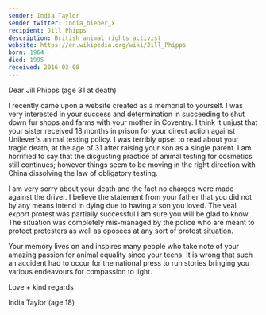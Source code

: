 ```yaml
---
sender: India Taylor
sender twitter: india_bieber_x
recipient: Jill Phipps 
description: British animal rights activist
website: https://en.wikipedia.org/wiki/Jill_Phipps
born: 1964
died: 1995
received: 2016-03-08
---
```


Dear Jill Phipps (age 31 at death)

I recently came upon a website created as a memorial to yourself. I was very interested in your success and determination in succeeding to shut down fur shops and farms with your mother in Coventry. I think it unjust that your sister received 18 months in prison for your direct action against Unilever's animal testing policy. I was terribly upset to read about your tragic death, at the age of 31 after raising your son as a single parent. I am horrified to say that the disgusting practice of animal testing for cosmetics still continues; however things seem to be moving in the right direction with China dissolving the law of obligatory testing. 

I am very sorry about your death and the fact no charges were made against the driver. I believe the statement from your father that you did not by any means intend in dying due to having a son you loved. The veal export protest was partially successful I am sure you will be glad to know. The situation was completely mis-managed by the police who are meant to protect protesters as well as oposees at any sort of protest situation. 

Your memory lives on and inspires many people who take note of your amazing passion for animal equality since your teens. It is wrong that such an accident had to occur for the national press to run stories bringing you various endeavours for compassion to light. 

Love + kind regards

India Taylor (age 18)